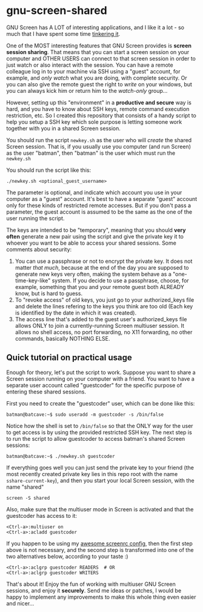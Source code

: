 gnu-screen-shared
=================

GNU Screen has A LOT of interesting applications, and I like it a lot - so much that I have
spent some time [tinkering it](http://github.com/joaopizani/screenrc-ftw).

One of the MOST interesting features that GNU Screen provides is **screen session sharing**.
That means that you can start a screen session on your computer and OTHER USERS can connect
to that screen session in order to just watch or also interact with the session. You can have
a remote colleague log in to your machine via SSH using a "guest" account, for example, and
_only watch_ what you are doing, with complete security. Or you can also give the remote guest
the right to _write_ on your windows, but you can always kick him or return him to the
_watch-only_ group...

However, setting up this "environment" in a **productive and secure** way is hard, and you have
to know about SSH keys, remote command execution restriction, etc. So I created this repository
that consists of a handy script to help you setup a SSH key which sole purpose is letting someone
work together with you in a shared Screen session.

You should run the script `newkey.sh` as the user who will _create_ the shared Screen session.
That is, if you usually use you computer (and run Screen) as the user "batman", then "batman"
is the user which must run the `newkey.sh`

You should run the script like this:

    ./newkey.sh <optional_guest_username>

The parameter is optional, and indicate which account you use in your computer as a "guest"
account. It's best to have a separate "guest" account only for these kinds of restricted remote
accesses. But if you don't pass a parameter, the guest account is assumed to be the same as the
one of the user running the script.

The keys are intended to be "temporary", meaning that you should **very often** generate a new pair
using the script and give the private key it to whoever you want to be able to access your shared
sessions. Some comments about security:
  1. You can use a passphrase or not to encrypt the private key. It does not matter _that much_,
     because at the end of the day you are supposed to generate new keys very often, making the
     system behave as a "one-time-key-like" system. If you decide to use a passphrase, choose,
     for example, something that you and your remote guest both ALREADY know, but is hard to guess.
  2. To "revoke access" of old keys, you just go to your authorized_keys file and delete the
     lines refering to the keys you think are too old (Each key is identified by the date in
     which it was created).
  3. The access line that's added to the guest user's authorized_keys file allows ONLY to join
     a currently-running Screen multiuser session. It allows no shell access, no port forwarding,
     no X11 forwarding, no other commands, basically NOTHING ELSE.


Quick tutorial on practical usage
---------------------------------

Enough for theory, let's put the script to work. Suppose you want to share a Screen session running
on your computer with a friend. You want to have a separate user account called "guestcoder" for
the specific purpose of entering these shared sessions.

First you need to create the "guestcoder" user, which can be done like this:

    batman@batcave:~$ sudo useradd -m guestcoder -s /bin/false

Notice how the shell is set to `/bin/false` so that the ONLY way for the user to get access is by
using the provided restricted SSH key. The next step is to run the script to allow guestcoder to
access batman's shared Screen sessions:

    batman@batcave:~$ ./newkey.sh guestcoder

If everything goes well you can just send the private key to your friend (the most recently
created private key lies in this repo root with the name `sshare-current-key`), and then
you start your local Screen session, with the name "shared"

    screen -S shared

Also, make sure that the multiuser mode in Screen is activated and that the guestcoder
has access to it:

    <Ctrl-a>:multiuser on
    <Ctrl-a>:acladd guestcoder

If you happen to be using my [awesome screenrc config](http://github.com/joaopizani/screenrc-ftw),
then the first step above is not necessary, and the second step is transformed into one of the two
alternatives below, according to your taste :)

    <Ctrl-a>:aclgrp guestcoder READERS  # OR
    <Ctrl-a>:aclgrp guestcoder WRITERS

That's about it! Enjoy the fun of working with multiuser GNU Screen sessions, and enjoy it
**securely**. Send me ideas or patches, I would be happy to implement any improvements to make
this whole thing even easier and nicer...

